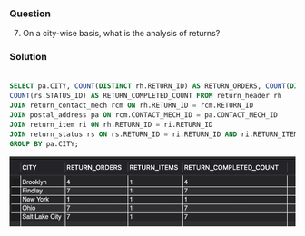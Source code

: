 ### Question
7. On a city-wise basis, what is the analysis of returns? 


### Solution

```sql

SELECT pa.CITY, COUNT(DISTINCT rh.RETURN_ID) AS RETURN_ORDERS, COUNT(DISTINCT ri.RETURN_ITEM_SEQ_ID) AS RETURN_ITEMS, 
COUNT(rs.STATUS_ID) AS RETURN_COMPLETED_COUNT FROM return_header rh
JOIN return_contact_mech rcm ON rh.RETURN_ID = rcm.RETURN_ID
JOIN postal_address pa ON rcm.CONTACT_MECH_ID = pa.CONTACT_MECH_ID
JOIN return_item ri ON rh.RETURN_ID = ri.RETURN_ID
JOIN return_status rs ON rs.RETURN_ID = ri.RETURN_ID AND ri.RETURN_ITEM_SEQ_ID = rs.RETURN_ITEM_SEQ_ID AND rs.STATUS_ID = "RETURN_COMPLETED"
GROUP BY pa.CITY;

```

![Alt text](image.png)
